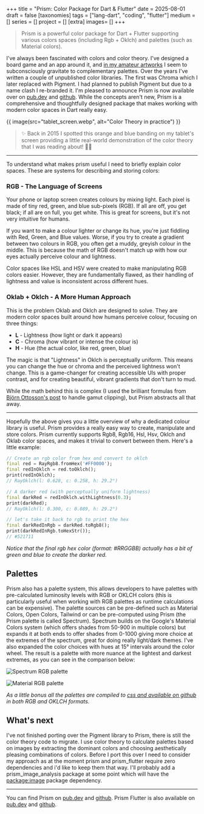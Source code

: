 +++
title = "Prism: Color Package for Dart & Flutter"
date = 2025-08-01
draft =  false
[taxonomies]
tags = ["lang-dart", "coding", "flutter"]
medium = []
series = []
project = []
[extra]
images= []
+++

> Prism is a powerful color package for Dart + Flutter supporting various colors spaces (including Rgb + Oklch) and palettes (such as Material colors).

I've always been fascinated with colors and color theory. I've designed a board game and an app around it, and [in my amateur artworks](/gallery/glass-containers/) I seem to subconsciously gravitate to complementary palettes. Over the years I've written a couple of unpublished color libraries. The first was Chroma which I later replaced with Pigment. I had planned to publish Pigment but due to a name clash I re-branded it. I'm pleased to announce Prism is now available over on [pub.dev](https://pub.dev/packages/prism) and [github](https://github.com/jimmyff/prism). While the concepts aren't new, Prism is a comprehensive and thoughtfully designed package that makes working with modern color spaces in Dart really easy.

{{ image(src="tablet_screen.webp", alt="Color Theory in practice") }}
> ✨ Back in 2015 I spotted this orange and blue banding on my tablet's screen providing a little real-world demonstration of the color theory that I was reading about! 🧡💙

---

To understand what makes prism useful I need to briefly explain color spaces. These are systems for describing and storing colors:

### RGB - The Language of Screens

Your phone or laptop screen creates colours by mixing light. Each pixel is made of tiny red, green, and blue sub-pixels (RGB). If all are off, you get black; if all are on full, you get white. This is great for screens, but it's not very intuitive for humans.

If you want to make a colour lighter or change its hue, you're just fiddling with Red, Green, and Blue values. Worse, if you try to create a gradient between two colours in RGB, you often get a muddy, greyish colour in the middle. This is because the math of RGB doesn't match up with how our eyes actually perceive colour and lightness.

Color spaces like HSL and HSV were created to make manipulating RGB colors easier. However, they are fundamentally flawed, as their handling of lightness and value is inconsistent across different hues.

### Oklab + Oklch - A More Human Approach

This is the problem Oklab and Oklch are designed to solve. They are modern color spaces built around how humans perceive colour, focusing on three things:

- **L** - Lightness (how light or dark it appears)
- **C** - Chroma (how vibrant or intense the colour is)
- **H** - Hue (the actual color, like red, green, blue)

The magic is that "Lightness" in Oklch is perceptually uniform. This means you can change the hue or chroma and the perceived lightness won't change. This is a game-changer for creating accessible UIs with proper contrast, and for creating beautiful, vibrant gradients that don't turn to mud.

While the math behind this is complex (I used the brilliant formulas from [Björn Ottosson's post](https://bottosson.github.io/posts/gamutclipping/) to handle gamut clipping), but Prism abstracts all that away.

 ---

 Hopefully the above gives you a little overview of why a dedicated colour library is useful. Prism provides a really easy way to create, manipulate and store colors. Prism currently supports Rgb8, Rgb16, Hsl, Hsv, Oklch and Oklab color spaces, and makes it trivial to convert between them. Here's a little example:


```dart
// Create an rgb color from hex and convert to oklch
final red = RayRgb8.fromHex('#FF0000');
final redInOklch = red.toOklch();
print(redInOklch); 
// RayOklch(l: 0.628, c: 0.258, h: 29.2°)

// A darker red (with perceptually uniform lightness)
final darkRed = redInOklch.withLightness(0.3);
print(darkRed);
// RayOklch(l: 0.300, c: 0.089, h: 29.2°)

// let's take it back to rgb to print the hex
final darkRedInRgb = darkRed.toRgb8();
print(darkRedInRgb.toHexStr());
// #521711
```

_Notice that the final rgb hex color (format: #RRGGBB) actually has a bit of green and blue to create the darker red._

## Palettes

Prism also has a palette system, this allows developers to have palettes with pre-calculated luminosity levels with RGB or OKLCH colors (this is particularly useful when working with RGB palettes as runtime calculations can be expensive). The palette sources can be pre-defined such as Material Colors, Open Colors, Tailwind or can be pre-computed using Prism (the Prism palette is called Spectrum). Spectrum builds on the Google's Material Colors system (which offers shades from 50-900 in multiple colors) but expands it at both ends to offer shades from 0-1000 giving more choice at the extremes of the spectrum, great for doing really light/dark themes. I've also expanded the color choices with hues at 15° intervals around the color wheel. The result is a palette with more nuance at the lightest and darkest extremes, as you can see in the comparison below:

![Spectrum RGB palette](Spectrum.png)

![Material RGB palette](Material.png)


_As a little bonus all the palettes are compiled to [css and available on github](https://github.com/jimmyff/prism/tree/main/palette_gallery/) in both RGB and OKLCH formats._

## What's next

I've not finished porting over the Pigment library to Prism, there is still the color theory code to migrate. I use color theory to calculate palettes based on images by extracting the dominant colors and choosing aesthetically pleasing combinations of colors. Before I port this over I need to consider my approach as at the moment prism and prism_flutter require zero dependencies and i'd like to keep them that way. I'll probably add a prism_image_analysis package at some point which will have the [package:image](https://pub.dev/packages/image) package dependency.

---

You can find Prism on [pub.dev](https://pub.dev/packages/prism) and [github](https://github.com/jimmyff/prism). Prism Flutter is also available on [pub.dev](https://pub.dev/packages/prism_flutter) and [github](https://github.com/jimmyff/prism_flutter).
